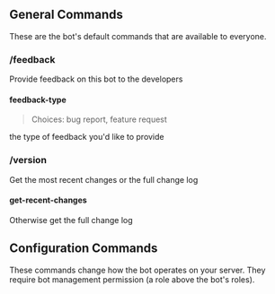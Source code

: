 ## General Commands
These are the bot's default commands that are available to everyone.
### /feedback
Provide feedback on this bot to the developers
#### feedback-type
> Choices: bug report, feature request

the type of feedback you'd like to provide
### /version
Get the most recent changes or the full change log
#### get-recent-changes

Otherwise get the full change log
## Configuration Commands
These commands change how the bot operates on your server. They require bot management permission (a role above the bot's roles).
